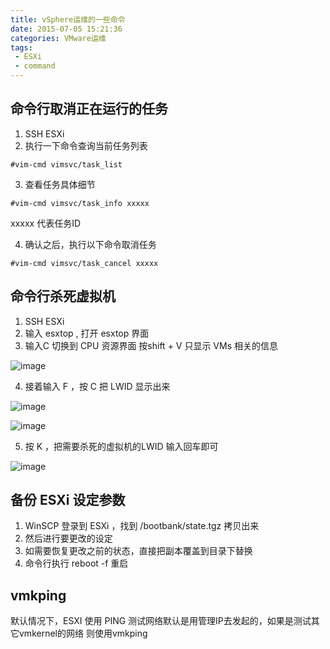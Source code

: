 ```yaml
---
title: vSphere运维的一些命令
date: 2015-07-05 15:21:36
categories: VMware运维
tags:
 - ESXi
 - command
---
```


## 命令行取消正在运行的任务
1. SSH ESXi
2. 执行一下命令查询当前任务列表
``` shell
#vim-cmd vimsvc/task_list
```

3. 查看任务具体细节
``` shell
#vim-cmd vimsvc/task_info xxxxx
```
xxxxx 代表任务ID

4. 确认之后，执行以下命令取消任务
``` shell
#vim-cmd vimsvc/task_cancel xxxxx
```

## 命令行杀死虚拟机
1. SSH ESXi
2. 输入 esxtop , 打开 esxtop 界面
3. 输入C 切换到 CPU 资源界面 按shift + V 只显示 VMs 相关的信息

![image](https://pek3a.qingstor.com/mynotes/esxtop-command-1.png)

4. 接着输入 F  ，按 C 把 LWID 显示出来

![image](https://pek3a.qingstor.com/mynotes/esxtop-command-2.png)

![image](https://pek3a.qingstor.com/mynotes/esxtop-command-3.png)

5. 按 K ，把需要杀死的虚拟机的LWID 输入回车即可

![image](https://pek3a.qingstor.com/mynotes/esxtop-command-2.png)

## 备份 ESXi 设定参数
1. WinSCP 登录到 ESXi ，找到 /bootbank/state.tgz 拷贝出来
2. 然后进行要更改的设定
3. 如需要恢复更改之前的状态，直接把副本覆盖到目录下替换
4. 命令行执行 reboot -f 重启

## vmkping
默认情况下，ESXI 使用 PING 测试网络默认是用管理IP去发起的，如果是测试其它vmkernel的网络 则使用vmkping